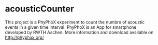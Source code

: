 # acousticCounter
This project is a PhyPhoX experiment to count the numbre of acoustic events in a given time interval. PhyPhoX is an App for smartphone developed by RWTH Aachen. More information and download available on http://phyphox.org/
